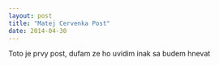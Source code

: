 ```yaml
---
layout: post
title: "Matej Cervenka Post"
date: 2014-04-30
---
```


Toto je prvy post, dufam ze ho uvidim inak sa budem hnevat